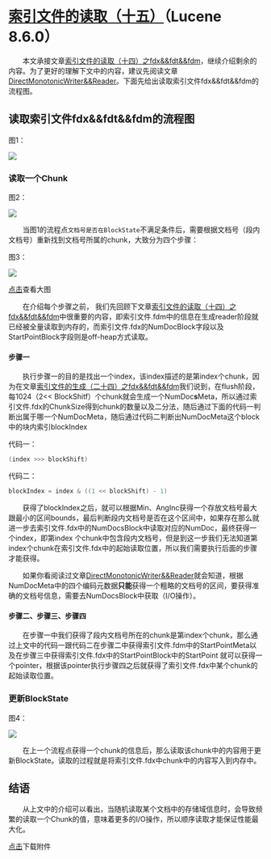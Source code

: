 # [索引文件的读取（十五）](https://www.amazingkoala.com.cn/Lucene/Search/)（Lucene 8.6.0）

&emsp;&emsp;本文承接文章[索引文件的读取（十四）之fdx&&fdt&&fdm](https://www.amazingkoala.com.cn/Lucene/Search/2020/1102/174.html)，继续介绍剩余的内容。为了更好的理解下文中的内容，建议先阅读文章[DirectMonotonicWriter&&Reader](https://www.amazingkoala.com.cn/Lucene/yasuocunchu/2020/1030/173.html)。下面先给出读取索引文件fdx&&fdt&&fdm的流程图。

## 读取索引文件fdx&&fdt&&fdm的流程图

图1：

<img src="http://www.amazingkoala.com.cn/uploads/lucene/Search/索引文件的读取/索引文件的读取（十五）/1.png">

### 读取一个Chunk

图2：

<img src="http://www.amazingkoala.com.cn/uploads/lucene/Search/索引文件的读取/索引文件的读取（十五）/2.png">

&emsp;&emsp;当图1的流程点`文档号是否在BlockState`不满足条件后，需要根据文档号（段内文档号）重新找到文档号所属的chunk，大致分为四个步骤：

图3：

<img src="http://www.amazingkoala.com.cn/uploads/lucene/Search/索引文件的读取/索引文件的读取（十五）/3.png">

[点击]()查看大图

&emsp;&emsp;在介绍每个步骤之前， 我们先回顾下文章[索引文件的读取（十四）之fdx&&fdt&&fdm](https://www.amazingkoala.com.cn/Lucene/Search/2020/1102/174.html)中很重要的内容，即索引文件.fdm中的信息在生成reader阶段就已经被全量读取到内存的，而索引文件.fdx的NumDocBlock字段以及StartPointBlock字段则是off-heap方式读取。

#### 步骤一

&emsp;&emsp;执行步骤一的目的是找出一个index，该index描述的是第index个chunk，因为在文章[索引文件的生成（二十四）之fdx&&fdt&&fdm](https://www.amazingkoala.com.cn/Lucene/Index/2020/1016/171.html)我们说到，在flush阶段，每1024（2<< BlockShitf）个chunk就会生成一个NumDoc**s**Meta，所以通过索引文件.fdx的ChunkSize得到chunk的数量以及二分法，随后通过下面的代码一判断出属于哪一个NumDocMeta，随后通过代码二判断出NumDocMeta这个block中的块内索引blockIndex

代码一：

```java
(index >>> blockShift)
```

代码二：

```java
blockIndex = index & ((1 << blockShift) - 1)
```

&emsp;&emsp;获得了blockIndex之后，就可以根据Min、AngInc获得一个存放文档号最大跟最小的区间bounds，最后判断段内文档号是否在这个区间中，如果存在那么就进一步去索引文件.fdx中的NumDocsBlock中读取对应的NumDoc，最终获得一个index，即第index 个chunk中包含段内文档号，但是到这一步我们无法知道第index个chunk在索引文件.fdx中的起始读取位置，所以我们需要执行后面的步骤才能获得。

&emsp;&emsp;如果你看阅读过文章[DirectMonotonicWriter&&Reader](https://www.amazingkoala.com.cn/Lucene/yasuocunchu/2020/1030/173.html)就会知道，根据NumDocMeta中的四个编码元数据**只能**获得一个粗略的文档号的区间，要获得准确的文档号信息，需要去NumDocsBlock中获取（I/O操作）。

#### 步骤二、步骤三、步骤四

&emsp;&emsp;在步骤一中我们获得了段内文档号所在的chunk是第index个chunk，那么通过上文中的代码一跟代码二在步骤二中获得索引文件.fdm中的StartPointMeta以及在步骤三中获得索引文件.fdx中的StartPointBlock中的StartPoint 就可以获得一个pointer，根据该pointer执行步骤四之后就获得了索引文件.fdx中某个chunk的起始读取位置。

### 更新BlockState

图4：

<img src="http://www.amazingkoala.com.cn/uploads/lucene/Search/索引文件的读取/索引文件的读取（十五）/4.png">

&emsp;&emsp;在上一个流程点获得一个chunk的信息后，那么读取该chunk中的内容用于更新BlockState。读取的过程就是将索引文件.fdx中chunk中的内容写入到内存中。

## 结语

&emsp;&emsp;从上文中的介绍可以看出，当随机读取某个文档中的存储域信息时，会导致频繁的读取一个Chunk的值，意味着更多的I/O操作，所以顺序读取才能保证性能最大化。

[点击](http://www.amazingkoala.com.cn/attachment/Lucene/Search/索引文件的读取（十五）/索引文件的读取（十五）.zip)下载附件